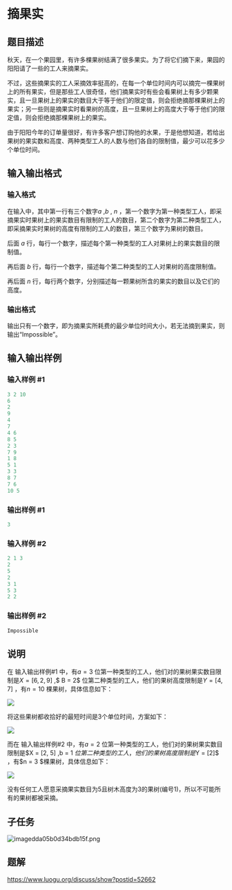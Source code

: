 # 摘果实

## 题目描述

秋天，在一个果园里，有许多棵果树结满了很多果实。为了将它们摘下来，果园的阳阳请了一些的工人来摘果实。

不过，这些摘果实的工人采摘效率挺高的，在每一个单位时间内可以摘完一棵果树上的所有果实，但是那些工人很奇怪，他们摘果实时有些会看果树上有多少颗果实，且一旦果树上的果实的数目大于等于他们的限定值，则会拒绝摘那棵果树上的果实；另一些则是摘果实时看果树的高度，且一旦果树上的高度大于等于他们的限定值，则会拒绝摘那棵果树上的果实。

由于阳阳今年的订单量很好，有许多客户想订购他的水果，于是他想知道，若给出果树的果实数和高度、两种类型工人的人数与他们各自的限制值，最少可以花多少个单位时间。

## 输入输出格式

### 输入格式

在输入中，其中第一行有三个数字$a$ ,$b$ , $n$ ，第一个数字为第一种类型工人，即采摘果实时果树上的果实数目有限制的工人的数目，第二个数字为第二种类型工人，即采摘果实时果树的高度有限制的工人的数目，第三个数字为果树的数目。

后面 $a$ 行，每行一个数字，描述每个第一种类型的工人对果树上的果实数目的限制值。

再后面 $b$ 行，每行一个数字，描述每个第二种类型的工人对果树的高度限制值。

再后面 $n$ 行，每行两个数字，分别描述每一颗果树所含的果实的数目以及它们的高度。

### 输出格式

输出只有一个数字，即为摘果实所耗费的最少单位时间大小，若无法摘到果实，则输出“Impossible”。

## 输入输出样例

### 输入样例 #1

```cpp
3 2 10
6 
2
9
4 
7
4 6
8 5
2 3
7 9
1 8
5 1
3 3
8 7
7 6
10 5
```


### 输出样例 #1

```cpp
3
```


### 输入样例 #2

```cpp
2 1 3
2
5
2
3 1
5 3
2 2
```


### 输出样例 #2

```cpp
Impossible
```


## 说明

在 输入输出样例#1 中，有$a = 3$ 位第一种类型的工人，他们对的果树果实数目限制是$X = [6, 2, 9]$ ,$ B = 2$ 位第二种类型的工人，他们的果树高度限制是$Y = [4, 7]$ ，有$n = 10$ 棵果树，具体信息如下：

![](https://cdn.luogu.com.cn/upload/pic/9894.png)

将这些果树都收拾好的最短时间是3个单位时间，方案如下：

![](https://cdn.luogu.com.cn/upload/pic/9895.png)

而在 输入输出样例#2 中，有$a = 2$ 位第一种类型的工人，他们对的果树果实数目限制是$X = [2, 5] $,$b = 1 $位第二种类型的工人，他们的果树高度限制是$Y = [2]$ ，有$n = 3 $棵果树，具体信息如下：

![](https://cdn.luogu.com.cn/upload/pic/9896.png)

没有任何工人愿意采摘果实数目为5且树木高度为3的果树(编号1)，所以不可能所有的果树都被采摘。

## 子任务

![imagedda05b0d34bdb15f.png](https://www.z4a.net/images/2018/07/24/imagedda05b0d34bdb15f.png)

## 题解

https://www.luogu.org/discuss/show?postid=52662

